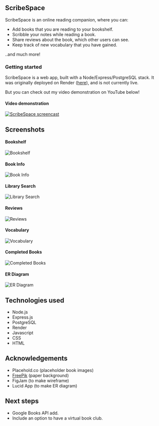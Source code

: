 ## ScribeSpace 
ScribeSpace is an online reading companion, where you can:
- Add books that you are reading to your bookshelf.
- Scribble your notes while reading a book. 
- Share reviews about the book, which other users can see. 
- Keep track of new vocabulary that you have gained. 

..and much more!

### Getting started
ScribeSpace is a web app, built with a Node/Express/PostgreSQL stack. It was originally deployed on Render ([here](https://scribespace.onrender.com/)), and is not currently live.  

But you can check out my video demonstration on YouTube below! 

#### Video demonstration
[![ScribeSpace screencast](https://img.youtube.com/vi/bojNAP3_Igs/0.jpg)](https://www.youtube.com/watch?v=bojNAP3_Igs)

## Screenshots
#### Bookshelf
![Bookshelf](/static/bookshelf.png)

#### Book Info
![Book Info](/static/book_show.png)

#### Library Search
![Library Search](/static/library_search.png)

#### Reviews
![Reviews](/static/reviews.png)

#### Vocabulary
![Vocabulary](/static/vocabulary.png)

#### Completed Books
![Completed Books](/static/completed_books.png)

#### ER Diagram
![ER Diagram](/static/er-diagram.png)

## Technologies used
- Node.js
- Express.js
- PostgreSQL
- Render 
- Javascript
- CSS
- HTML

## Acknowledgements
- Placehold.co (placeholder book images)
- [FreePik](https://www.freepik.com/free-photo/design-space-paper-textured-background_2792135.htm#query=parchment%20texture%20seamless&position=2&from_view=keyword&track=ais_user&uuid=75ffc9b4-1a32-4c76-b86c-9239f5bd6558) (paper background)
- FigJam (to make wireframe)
- Lucid App (to make ER diagram)

## Next steps
- Google Books API add.
- Include an option to have a virtual book club.